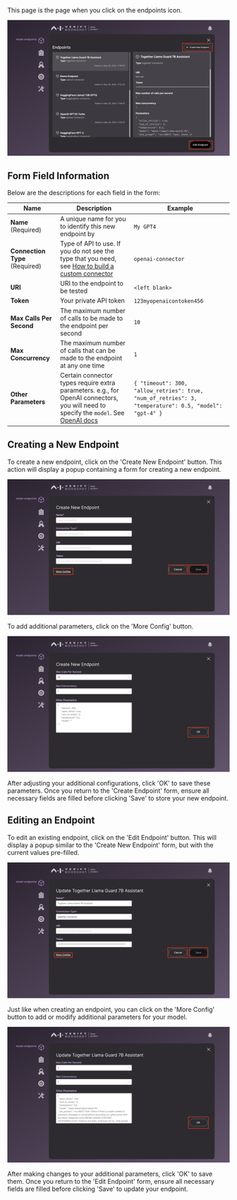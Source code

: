 This page is the page when you click on the endpoints icon.

![endpoint](../imgs/endpoint_list.png)

## Form Field Information
Below are the descriptions for each field in the form:

| Name                    | Description                                                                                                                         | Example                                     |
|-------------------------|-------------------------------------------------------------------------------------------------------------------------------------|---------------------------------------------|
| **Name** (Required)     | A unique name for you to identify this new endpoint by                                                                              | `My GPT4`                                   |
| **Connection Type** (Required) | Type of API to use. If you do not see the type that you need, see [How to build a custom connector](../../../tutorial/contributor/create_connector.md)                            | `openai-connector`                          |
| **URI**                 | URI to the endpoint to be tested                                                                                                    | `<left blank>`                              |
| **Token**               | Your private API token                                                                                                              | `123myopenaicontoken456`                    |
| **Max Calls Per Second**| The maximum number of calls to be made to the endpoint per second                                                                   | `10`                                        |
| **Max Concurrency**     | The maximum number of calls that can be made to the endpoint at any one time                                                        | `1`                                         |
| **Other Parameters**    | Certain connector types require extra parameters. e.g., for OpenAI connectors, you will need to specify the `model`. See [OpenAI docs](https://platform.openai.com/docs/models) | `{ "timeout": 300, "allow_retries": true, "num_of_retries": 3, "temperature": 0.5, "model": "gpt-4" }` |

## Creating a New Endpoint

To create a new endpoint, click on the 'Create New Endpoint' button. This action will display a popup containing a form for creating a new endpoint.

![create_endpoint](../imgs/create_endpoint.png)

To add additional parameters, click on the 'More Config' button.

![create_endpoint2](../imgs/create_endpoint_2.png)

After adjusting your additional configurations, click 'OK' to save these parameters. Once you return to the 'Create Endpoint' form, ensure all necessary fields are filled before clicking 'Save' to store your new endpoint.

## Editing an Endpoint

To edit an existing endpoint, click on the 'Edit Endpoint' button. This will display a popup similar to the 'Create New Endpoint' form, but with the current values pre-filled.

![edit_endpoint_1](../imgs/edit_endpoint_1.png)

Just like when creating an endpoint, you can click on the 'More Config' button to add or modify additional parameters for your model.

![edit_endpoint_2](../imgs/edit_endpoint_2.png)

After making changes to your additional parameters, click 'OK' to save them. Once you return to the 'Edit Endpoint' form, ensure all necessary fields are filled before clicking 'Save' to update your endpoint.
